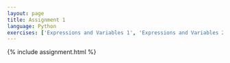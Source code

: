 ```yaml
---
layout: page
title: Assignment 1
language: Python
exercises: ['Expressions and Variables 1', 'Expressions and Variables 2', 'Expressions and Variables 3', 'Functions 1', 'Modules 1', 'Expressions and Variables 5', 'Data Analysis']
---
```


{% include assignment.html %}
